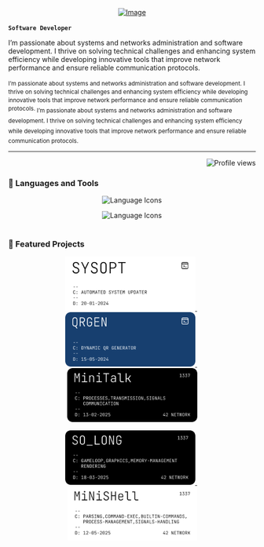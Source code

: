 <div align="center">
  <a href="#"><img width="1000" height="200" alt="Image" src="https://github.com/user-attachments/assets/cf595abb-7286-4db4-bbf4-25e2ec80e3ac" /></a>
</div>

**`Software Developer`**
<br>

I’m passionate about systems and networks administration and software development. I thrive on solving technical challenges and enhancing system efficiency while developing innovative tools that improve network performance and ensure reliable communication protocols.

<small>
I’m passionate about systems and networks administration and software development. I thrive on solving technical challenges and enhancing system efficiency while developing innovative tools that improve network performance and ensure reliable communication protocols.
</small>

<sub>
I’m passionate about systems and networks administration and software development. I thrive on solving technical challenges and enhancing system efficiency while developing innovative tools that improve network performance and ensure reliable communication protocols.
</sub>



---

<p align="right">
  <img src="https://komarev.com/ghpvc/?username=mdbentaleb&color=red" alt="Profile views" />
</p>



### 🔧 Languages and Tools

<p float="left" align="center">
  <img src="https://skillicons.dev/icons?i=bash,python,c,cpp,java,html,css,js,mongodb,tailwind,git,github,docker,linux,vscode" height="35" alt="Language Icons"/>
</p>
<p float="left" align="center">
  <img src="https://skillicons.dev/icons?i=ai,ps,pr" height="35" alt="Language Icons"/>
</p>

#

### 🚀 Featured Projects

<p float="left" align="center">
  <a href="https://github.com/mdbentaleb/Automated-System-Updater">
    <img src="https://github.com/mdbentaleb/mdbentaleb/blob/master/assets/sysopt/syOpt.png" width="265"/>
  </a>
  &nbsp;
  <a href="https://github.com/mdbentaleb/Dynamic_QR_Generator">
    <img src="https://github.com/mdbentaleb/mdbentaleb/blob/master/assets/qrgen/qrgen.png" width="265"/>
  </a>
  &nbsp;
  <a href="https://github.com/mdbentaleb/Minitalk_42">
    <img src="https://github.com/mdbentaleb/mdbentaleb/blob/master/assets/minitalk/minitalk.png" width="265"/>
  </a>
</p>
<p float="left" align="center">
  <a href="https://github.com/mdbentaleb/So_long_42">
    <img src="https://github.com/mdbentaleb/mdbentaleb/blob/master/assets/so_long/so_long.png" width="265"/>
  </a>
  &nbsp;
  <a href="https://github.com/mdbentaleb/Minishell_42">
    <img src="https://github.com/mdbentaleb/mdbentaleb/blob/master/assets/minishell/minishell.png" width="265"/>
  </a>
</p>
